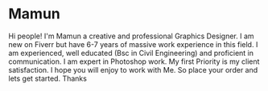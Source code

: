 # Mamun
Hi people! I'm Mamun a creative and professional Graphics Designer. I am new on Fiverr but have 6-7 years of massive work experience in this field. I am experienced, well educated (Bsc in Civil Engineering) and proficient in communication. I am expert in Photoshop work. My first Priority is my client satisfaction. I hope you will enjoy to work with Me. So place your order and lets get started. Thanks
